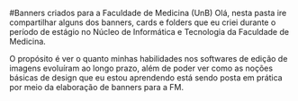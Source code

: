 #Banners criados para a Faculdade de Medicina (UnB)
Olá, nesta pasta ire compartilhar alguns dos banners, cards e folders que eu criei durante o período de estágio no Núcleo de Informática e Tecnologia da Faculdade de Medicina. 

O propósito é ver o quanto minhas habilidades nos softwares de edição de imagens evoluíram ao longo prazo, além de poder ver como as noções básicas de design que eu estou aprendendo está sendo posta em prática por meio da elaboração de banners para a FM.

